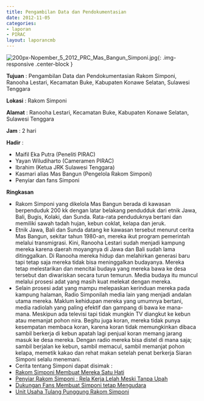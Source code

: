 ```yaml
---
title: Pengambilan Data dan Pendokumentasian
date: 2012-11-05
categories:
- laporan
- PIRAC
layout: laporancmb
---
```



![200px-Nopember_5_2012_PRC_Mas_Bangun_Simponi.jpg](/uploads/200px-Nopember_5_2012_PRC_Mas_Bangun_Simponi.jpg){: .img-responsive .center-block }


**Tujuan** : Pengambilan Data dan Pendokumentasian Rakom Simponi, Ranooha Lestari, Kecamatan Buke, Kabupaten Konawe Selatan, Sulawesi Tenggara 

**Lokasi** : Rakom Simponi 

**Alamat** : Ranooha Lestari, Kecamatan Buke, Kabupaten Konawe Selatan, Sulawesi Tenggara 

**Jam** : 2 hari 

**Hadir** :
* Maifil Eka Putra (Peneliti PIRAC)
* Yayan Wiludiharto (Cameramen PIRAC)
* Ibrahim (Ketua JRK Sulawesi Tenggara)
* Kasmari alias Mas Bangun (Pengelola Rakom Simponi)
* Penyiar dan fans Simponi 

**Ringkasan**  
* Rakom Simponi yang dikelola Mas Bangun berada di kawasan berpenduduk 200 kk dengan latar belakang pendudduk dari etnik Jawa, Bali, Bugis, Kolaki, dan Sunda. Rata-rata penduduknya bertani dan memiliki sawah tadah hujan, kebun coklat, kelapa dan jeruk.
* Etnik Jawa, Bali dan Sunda datang ke kawasan tersebut menurut cerita Mas Bangun, sekitar tahun 1980-an, mereka ikut program pemerintah melalui transmigrasi. Kini, Ranooha Lestari sudah menjadi kampung mereka karena daerah moyangnya di Jawa dan Bali sudah lama ditinggalkan. Di Ranooha mereka hidup dan melahirkan generasi baru tapi tetap saja mereka tidak bisa meninggalkan budayanya. Mereka tetap melestarikan dan mencitai budaya yang mereka bawa ke desa tersebut dan diwariskan secara turun temurun. Media budaya itu muncul melalui prosesi adat yang masih kuat melekat dengan mereka.
* Selain prosesi adat yang mampu melepaskan kerinduan mereka pada kampung halaman, Radio Simponilah media lain yang menjadi andalan utama mereka. Maklum kehidupan mereka yang umumnya bertani, media radiolah yang paling efektif dan gampang di bawa ke mana-mana. Meskipun ada televisi tapi tidak mungkin TV diangkut ke kebun atau memanjat pohon nira. Begitu juga koran, mereka tidak punya kesempatan membaca koran, karena koran tidak memungkinkan dibaca sambil berkerja di kebun apatah lagi penjual koran memang jarang masuk ke desa mereka. Dengan radio mereka bisa distel di mana saja; sambil berjalan ke kebun, sambil memacul, sambil memanjat pohon kelapa, memetik kakao dan rehat makan setelah penat berkerja Siaran Simponi selalu menemani. 
* Cerita tentang Simponi dapat disimak : 
* [Rakom Simponi Membuat Mereka Satu Hati](http://www.fundraisingmedia.info/blog/2012/11/09/rakom-simponi-membuat-mereka-satu-hati/)
* [Penyiar Rakom Simponi : Rela Kerja Lelah Meski Tanpa Upah](http://www.fundraisingmedia.info/blog/2012/11/09/penyiar-rakom-simponi-rela-kerja-lelah-meski-tanpa-upah/)
* [Dukungan Fans Membuat Simponi tetap Mengudara](http://www.fundraisingmedia.info/blog/2012/11/10/dukungan-fans-membuat-simponi-tetap-mengudara/)
* [Unit Usaha Tulang Punggung Rakom Simponi](http://www.fundraisingmedia.info/blog/2012/11/11/unit-usaha-yang-menjadi-tulang-punggung-rakom-simponi/)
